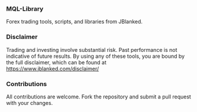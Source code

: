 ### MQL-Library
Forex trading tools, scripts, and libraries from JBlanked.

### Disclaimer
Trading and investing involve substantial risk. Past performance is not indicative of future results. By using any of these tools, you are bound by the full disclaimer, which can be found at https://www.jblanked.com/disclaimer/

### Contributions
All contributions are welcome. Fork the repository and submit a pull request with your changes.